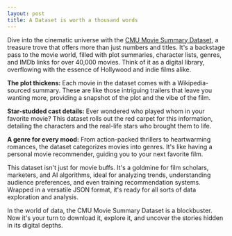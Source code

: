 ```yaml
---
layout: post
title: A Dataset is worth a thousand words
---
```


Dive into the cinematic universe with the [CMU Movie Summary Dataset](https://www.cs.cmu.edu/~ark/personas/), a treasure trove that offers more than just numbers and titles. It's a backstage pass to the movie world, filled with plot summaries, character lists, genres, and IMDb links for over 40,000 movies. Think of it as a digital library, overflowing with the essence of Hollywood and indie films alike.

**The plot thickens:** Each movie in the dataset comes with a Wikipedia-sourced summary. These are like those intriguing trailers that leave you wanting more, providing a snapshot of the plot and the vibe of the film.

**Star-studded cast details:** Ever wondered who played whom in your favorite movie? This dataset rolls out the red carpet for this information, detailing the characters and the real-life stars who brought them to life.

**A genre for every mood:** From action-packed thrillers to heartwarming romances, the dataset categorizes movies into genres. It's like having a personal movie recommender, guiding you to your next favorite film.

This dataset isn't just for movie buffs. It's a goldmine for film scholars, marketers, and AI algorithms, ideal for analyzing trends, understanding audience preferences, and even training recommendation systems. Wrapped in a versatile JSON format, it's ready for all sorts of data exploration and analysis.

In the world of data, the CMU Movie Summary Dataset is a blockbuster. Now it's your turn to download it, explore it, and uncover the stories hidden in its digital depths.
